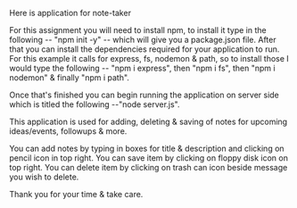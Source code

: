 Here is application for note-taker

For this assignment you will need to install npm, to install it type in the following -- "npm init -y" -- which will give you a package.json file. After that you can install the dependencies required for your application to run. For this example it calls for express, fs, nodemon & path, so to install those I would type the following -- "npm i express", then "npm i fs", then "npm i nodemon" & finally "npm i path".

Once that's finished you can begin running the application on server side which is titled the following --"node server.js".

This application is used for adding, deleting & saving of notes for upcoming ideas/events, followups & more.

You can add notes by typing in boxes for title & description and clicking on pencil icon in top right. You can save item by clicking on floppy disk icon on top right. You can delete item by clicking on trash can icon beside message you wish to delete.

Thank you for your time & take care.